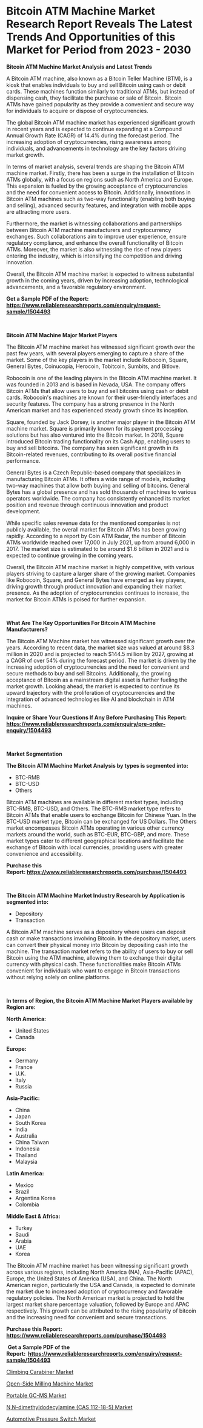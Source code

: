 <p><h1>Bitcoin ATM Machine Market Research Report Reveals The Latest Trends And Opportunities of this Market for Period from 2023 - 2030</h1></p><p><strong>Bitcoin ATM Machine Market Analysis and Latest Trends</strong></p>
<p><p>A Bitcoin ATM machine, also known as a Bitcoin Teller Machine (BTM), is a kiosk that enables individuals to buy and sell Bitcoin using cash or debit cards. These machines function similarly to traditional ATMs, but instead of dispensing cash, they facilitate the purchase or sale of Bitcoin. Bitcoin ATMs have gained popularity as they provide a convenient and secure way for individuals to acquire or dispose of cryptocurrencies.</p><p>The global Bitcoin ATM machine market has experienced significant growth in recent years and is expected to continue expanding at a Compound Annual Growth Rate (CAGR) of 14.4% during the forecast period. The increasing adoption of cryptocurrencies, rising awareness among individuals, and advancements in technology are the key factors driving market growth.</p><p>In terms of market analysis, several trends are shaping the Bitcoin ATM machine market. Firstly, there has been a surge in the installation of Bitcoin ATMs globally, with a focus on regions such as North America and Europe. This expansion is fueled by the growing acceptance of cryptocurrencies and the need for convenient access to Bitcoin. Additionally, innovations in Bitcoin ATM machines such as two-way functionality (enabling both buying and selling), advanced security features, and integration with mobile apps are attracting more users.</p><p>Furthermore, the market is witnessing collaborations and partnerships between Bitcoin ATM machine manufacturers and cryptocurrency exchanges. Such collaborations aim to improve user experience, ensure regulatory compliance, and enhance the overall functionality of Bitcoin ATMs. Moreover, the market is also witnessing the rise of new players entering the industry, which is intensifying the competition and driving innovation.</p><p>Overall, the Bitcoin ATM machine market is expected to witness substantial growth in the coming years, driven by increasing adoption, technological advancements, and a favorable regulatory environment.</p></p>
<p><strong>Get a Sample PDF of the Report:&nbsp; <a href="https://www.reliableresearchreports.com/enquiry/request-sample/1504493">https://www.reliableresearchreports.com/enquiry/request-sample/1504493</a></strong></p>
<p>&nbsp;</p>
<p><strong>Bitcoin ATM Machine Major Market Players</strong></p>
<p><p>The Bitcoin ATM machine market has witnessed significant growth over the past few years, with several players emerging to capture a share of the market. Some of the key players in the market include Robocoin, Square, General Bytes, Coinucopia, Herocoin, Tobitcoin, Sumbits, and Bitlove.</p><p>Robocoin is one of the leading players in the Bitcoin ATM machine market. It was founded in 2013 and is based in Nevada, USA. The company offers Bitcoin ATMs that allow users to buy and sell bitcoins using cash or debit cards. Robocoin's machines are known for their user-friendly interfaces and security features. The company has a strong presence in the North American market and has experienced steady growth since its inception.</p><p>Square, founded by Jack Dorsey, is another major player in the Bitcoin ATM machine market. Square is primarily known for its payment processing solutions but has also ventured into the Bitcoin market. In 2018, Square introduced Bitcoin trading functionality on its Cash App, enabling users to buy and sell bitcoins. The company has seen significant growth in its Bitcoin-related revenues, contributing to its overall positive financial performance.</p><p>General Bytes is a Czech Republic-based company that specializes in manufacturing Bitcoin ATMs. It offers a wide range of models, including two-way machines that allow both buying and selling of bitcoins. General Bytes has a global presence and has sold thousands of machines to various operators worldwide. The company has consistently enhanced its market position and revenue through continuous innovation and product development.</p><p>While specific sales revenue data for the mentioned companies is not publicly available, the overall market for Bitcoin ATMs has been growing rapidly. According to a report by Coin ATM Radar, the number of Bitcoin ATMs worldwide reached over 17,000 in July 2021, up from around 6,000 in 2017. The market size is estimated to be around $1.6 billion in 2021 and is expected to continue growing in the coming years.</p><p>Overall, the Bitcoin ATM machine market is highly competitive, with various players striving to capture a larger share of the growing market. Companies like Robocoin, Square, and General Bytes have emerged as key players, driving growth through product innovation and expanding their market presence. As the adoption of cryptocurrencies continues to increase, the market for Bitcoin ATMs is poised for further expansion.</p></p>
<p>&nbsp;</p>
<p><strong>What Are The Key Opportunities For Bitcoin ATM Machine Manufacturers?</strong></p>
<p><p>The Bitcoin ATM Machine market has witnessed significant growth over the years. According to recent data, the market size was valued at around $8.3 million in 2020 and is projected to reach $144.5 million by 2027, growing at a CAGR of over 54% during the forecast period. The market is driven by the increasing adoption of cryptocurrencies and the need for convenient and secure methods to buy and sell Bitcoins. Additionally, the growing acceptance of Bitcoin as a mainstream digital asset is further fueling the market growth. Looking ahead, the market is expected to continue its upward trajectory with the proliferation of cryptocurrencies and the integration of advanced technologies like AI and blockchain in ATM machines.</p></p>
<p><strong>Inquire or Share Your Questions If Any Before Purchasing This Report: <a href="https://www.reliableresearchreports.com/enquiry/pre-order-enquiry/1504493">https://www.reliableresearchreports.com/enquiry/pre-order-enquiry/1504493</a></strong></p>
<p>&nbsp;</p>
<p><strong>Market Segmentation</strong></p>
<p><strong>The Bitcoin ATM Machine Market Analysis by types is segmented into:</strong></p>
<p><ul><li>BTC-RMB</li><li>BTC-USD</li><li>Others</li></ul></p>
<p><p>Bitcoin ATM machines are available in different market types, including BTC-RMB, BTC-USD, and Others. The BTC-RMB market type refers to Bitcoin ATMs that enable users to exchange Bitcoin for Chinese Yuan. In the BTC-USD market type, Bitcoin can be exchanged for US Dollars. The Others market encompasses Bitcoin ATMs operating in various other currency markets around the world, such as BTC-EUR, BTC-GBP, and more. These market types cater to different geographical locations and facilitate the exchange of Bitcoin with local currencies, providing users with greater convenience and accessibility.</p></p>
<p><strong>Purchase this Report:&nbsp;<a href="https://www.reliableresearchreports.com/purchase/1504493">https://www.reliableresearchreports.com/purchase/1504493</a></strong></p>
<p>&nbsp;</p>
<p><strong>The Bitcoin ATM Machine Market Industry Research by Application is segmented into:</strong></p>
<p><ul><li>Depository</li><li>Transaction</li></ul></p>
<p><p>A Bitcoin ATM machine serves as a depository where users can deposit cash or make transactions involving Bitcoin. In the depository market, users can convert their physical money into Bitcoin by depositing cash into the machine. The transaction market refers to the ability of users to buy or sell Bitcoin using the ATM machine, allowing them to exchange their digital currency with physical cash. These functionalities make Bitcoin ATMs convenient for individuals who want to engage in Bitcoin transactions without relying solely on online platforms.</p></p>
<p>&nbsp;</p>
<p><strong>In terms of Region, the Bitcoin ATM Machine Market Players available by Region are:</strong></p>
<p>
    <p> <strong> North America: </strong>
        <ul>
            <li>United States</li>
            <li>Canada</li>
        </ul>
        </p> 
    <p> <strong> Europe: </strong>
        <ul>
            <li>Germany</li>
            <li>France</li>
            <li>U.K.</li>
            <li>Italy</li>
            <li>Russia</li>
        </ul>
        </p> 
    <p> <strong> Asia-Pacific: </strong>
        <ul>
            <li>China</li>
            <li>Japan</li>
            <li>South Korea</li>
            <li>India</li>
            <li>Australia</li>
            <li>China Taiwan</li>
            <li>Indonesia</li>
            <li>Thailand</li>
            <li>Malaysia</li>
        </ul>
        </p> 
    <p> <strong> Latin America: </strong>
        <ul>
            <li>Mexico</li>
            <li>Brazil</li>
            <li>Argentina Korea</li>
            <li>Colombia</li>
        </ul>
        </p> 
    <p> <strong> Middle East & Africa: </strong>
        <ul>
            <li>Turkey</li>
            <li>Saudi</li>
            <li>Arabia</li>
            <li>UAE</li>
            <li>Korea</li>
        </ul>
    </p>
    </p>
<p><p>The Bitcoin ATM machine market has been witnessing significant growth across various regions, including North America (NA), Asia-Pacific (APAC), Europe, the United States of America (USA), and China. The North American region, particularly the USA and Canada, is expected to dominate the market due to increased adoption of cryptocurrency and favorable regulatory policies. The North American market is projected to hold the largest market share percentage valuation, followed by Europe and APAC respectively. This growth can be attributed to the rising popularity of bitcoin and the increasing need for convenient and secure transactions.</p></p>
<p><strong>Purchase this Report: <a href="https://www.reliableresearchreports.com/purchase/1504493">https://www.reliableresearchreports.com/purchase/1504493</a></strong></p>
<p>&nbsp;<strong>Get a Sample PDF of the Report:&nbsp;&nbsp;<a href="https://www.reliableresearchreports.com/enquiry/request-sample/1504493">https://www.reliableresearchreports.com/enquiry/request-sample/1504493</a></strong></p>
<p><strong></strong></p>
<p><p><a href="https://medium.com/@clayreinger/climbing-carabiner-market-size-growth-forecast-2023-2030-8762c3a2877e">Climbing Carabiner Market</a></p><p><a href="https://www.linkedin.com/pulse/open-side-milling-machine-market-challenges-opportunities/">Open-Side Milling Machine Market</a></p><p><a href="https://www.linkedin.com/pulse/portable-gc-ms-market-share-amp-new-trends-analysis-report/">Portable GC-MS Market</a></p><p><a href="https://www.linkedin.com/pulse/nn-dimethyldodecylamine-cas-112-18-5-market-1c/">N,N-dimethyldodecylamine (CAS 112-18-5) Market</a></p><p><a href="https://medium.com/@primeyash92/automotive-pressure-switch-market-size-growth-forecast-2023-2030-14883e44ce24">Automotive Pressure Switch Market</a></p></p>